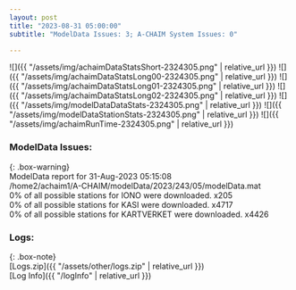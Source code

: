 ```yaml
---
layout: post
title: "2023-08-31 05:00:00"
subtitle: "ModelData Issues: 3; A-CHAIM System Issues: 0"

---
```


![]({{ "/assets/img/achaimDataStatsShort-2324305.png" | relative_url }})
![]({{ "/assets/img/achaimDataStatsLong00-2324305.png" | relative_url }})
![]({{ "/assets/img/achaimDataStatsLong01-2324305.png" | relative_url }})
![]({{ "/assets/img/achaimDataStatsLong02-2324305.png" | relative_url }})
![]({{ "/assets/img/modelDataDataStats-2324305.png" | relative_url }})
![]({{ "/assets/img/modelDataStationStats-2324305.png" | relative_url }})
![]({{ "/assets/img/achaimRunTime-2324305.png" | relative_url }})


### ModelData Issues:  
  
{: .box-warning}  
 ModelData report for 31-Aug-2023 05:15:08   
 /home2/achaim1/A-CHAIM/modelData/2023/243/05/modelData.mat   
 0% of all possible stations for IONO were downloaded. x205   
 0% of all possible stations for KASI were downloaded. x4717   
 0% of all possible stations for KARTVERKET were downloaded. x4426   
  


### Logs:  
  
{: .box-note}  
[Logs.zip]({{ "/assets/other/logs.zip" | relative_url }})  
[Log Info]({{ "/logInfo" | relative_url }})  
